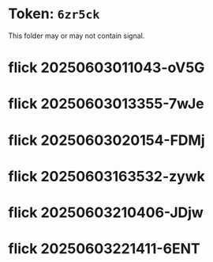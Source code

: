 # Token: `6zr5ck`

This folder may or may not contain signal.
# flick 20250603011043-oV5G
# flick 20250603013355-7wJe
# flick 20250603020154-FDMj
# flick 20250603163532-zywk
# flick 20250603210406-JDjw
# flick 20250603221411-6ENT
